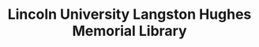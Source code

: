 ---
layout: repo
title: "Lincoln University Langston Hughes Memorial Library"
id: 14031
permalink: repos/14031/
---